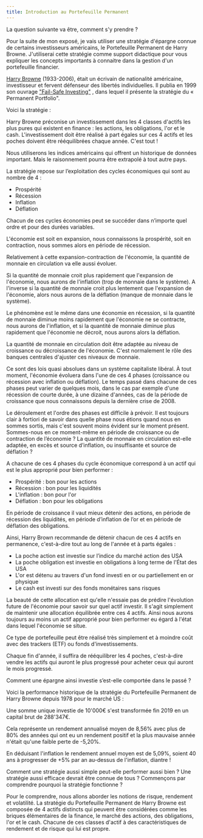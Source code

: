 ```yaml
---
title: Introduction au Portefeuille Permanent
---
```


La question suivante va être, comment s'y prendre ?

Pour la suite de mon exposé, je vais utiliser une stratégie d'épargne connue de certains investisseurs américains, le Portefeuille Permanent de Harry Browne. J'utiliserai cette stratégie comme support didactique pour vous expliquer les concepts importants à connaitre dans la gestion d'un portefeuille financier.

[Harry Browne](https://en.wikipedia.org/wiki/Harry_Browne) (1933-2006), était un écrivain de nationalité américaine, investisseur et fervent défenseur des libertés individuelles. Il publia en 1999 son ouvrage ["Fail-Safe Investing"](https://www.amazon.com/gp/product/031226321X/) , dans lequel il présente la stratégie du « Permanent Portfolio".

Voici la stratégie :

Harry Browne préconise un investissement dans les 4 classes d'actifs les plus pures qui existent en finance : les actions, les obligations, l'or et le cash. L'investissement doit être réalisé à part égales sur ces 4 actifs et les poches doivent être rééquilibrées chaque année. C'est tout !

Nous utiliserons les indices américains qui offrent un historique de données important. Mais le raisonnement pourra être extrapolé à tout autre pays.

La stratégie repose sur l’exploitation des cycles économiques qui sont au nombre de 4 :
- Prospérité
- Récession
- Inflation
- Déflation

Chacun de ces cycles économies peut se succéder dans n’importe quel ordre et pour des durées variables.

L'économie est soit en expansion, nous connaissons la prospérité, soit en contraction, nous sommes alors en période de récession. 

Relativement à cette expansion-contraction de l'économie, la quantité de monnaie en circulation va elle aussi évoluer.

Si la quantité de monnaie croit plus rapidement que l'expansion de l'économie, nous aurons de l'inflation (trop de monnaie dans le système). A l'inverse si la quantité de monnaie croit plus lentement que l'expansion de l'économie, alors nous aurons de la déflation (manque de monnaie dans le système).

Le phénomène est le même dans une économie en récession, si la quantité de monnaie diminue moins rapidement que l'économie ne se contracte, nous aurons de l'inflation, et si la quantité de monnaie diminue plus rapidement que l'économie ne décroit, nous aurons alors la déflation.

La quantité de monnaie en circulation doit être adaptée au niveau de croissance ou décroissance de l'économie. C'est normalement le rôle des banques centrales d'ajuster ces niveaux de monnaie.

Ce sont des lois quasi absolues dans un système capitaliste libéral. À tout moment, l'économie évoluera dans l'une de ces 4 phases (croissance ou récession avec inflation ou déflation). Le temps passé dans chacune de ces phases peut varier de quelques mois, dans le cas par exemple d'une récession de courte durée, à une dizaine d'années, cas de la période de croissance que nous connaissons depuis la dernière crise de 2008.

Le déroulement et l'ordre des phases est difficile à prévoir. Il est toujours clair à fortiori de savoir dans quelle phase nous étions quand nous en sommes sortis, mais c'est souvent moins évident sur le moment présent. Sommes-nous en ce moment-même en période de croissance ou de contraction de l’économie ?  La quantité de monnaie en circulation est-elle adaptée, en excès et source d’inflation, ou insuffisante et source de déflation ?

A chacune de ces 4 phases du cycle économique correspond à un actif qui est le plus approprié pour bien performer :
- Prospérité : bon pour les actions
- Récession : bon pour les liquidités
- L'inflation : bon pour l'or
- Déflation : bon pour les obligations

En période de croissance il vaut mieux détenir des actions, en période de récession des liquidités, en période d’inflation de l’or et en période de déflation des obligations.

Ainsi, Harry Brown recommande de détenir chacun de ces 4 actifs en permanence, c'est-à-dire tout au long de l'année et à parts égales :
- La poche action est investie sur l’indice du marché action des USA
- La poche obligation est investie en obligations à long terme de l'État des USA
- L'or est détenu au travers d'un fond investi en or ou partiellement en or physique
- Le cash est investi sur des fonds monétaires sans risques

 

La beauté de cette allocation est qu'elle n'essaie pas de prédire l'évolution future de l'économie pour savoir sur quel actif investir. Il s'agit simplement de maintenir une allocation équilibrée entre ces 4 actifs. Ainsi nous aurons toujours au moins un actif approprié pour bien performer eu égard à l'état dans lequel l'économie se situe.

Ce type de portefeuille peut être réalisé très simplement et à moindre coût avec des trackers (ETF) ou fonds d'investissements.

Chaque fin d'année, il suffira de rééquilibrer les 4 poches, c'est-à-dire vendre les actifs qui auront le plus progressé pour acheter ceux qui auront le mois progressé.

Comment une épargne ainsi investie s’est-elle comportée dans le passé ?

Voici la performance historique de la stratégie du Portefeuille Permanent de Harry Browne depuis 1978 pour le marché US :

 

Une somme unique investie de 10'000€ s'est transformée fin 2019 en un capital brut de 288'347€.

Cela représente un rendement annualisé moyen de 8,56% avec plus de 80% des années qui ont eu un rendement positif et la plus mauvaise année n'était qu'une faible perte de -5,20%.

En déduisant l'inflation le rendement annuel moyen est de 5,09%, soient 40 ans à progresser de +5% par an au-dessus de l'inflation, diantre !

 

Comment une stratégie aussi simple peut-elle performer aussi bien ? Une stratégie aussi efficace devrait être connue de tous ? Commençons par comprendre pourquoi la stratégie fonctionne ?

Pour le comprendre, nous allons aborder les notions de risque, rendement et volatilité. La stratégie du Portefeuille Permanent de Harry Browne est composée de 4 actifs distincts qui peuvent être considérées comme les briques élémentaires de la finance, le marché des actions, des obligations, l'or et le cash. Chacune de ces classes d'actif à des caractéristiques de rendement et de risque qui lui est propre.
